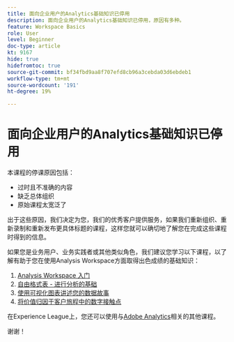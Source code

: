 ```yaml
---
title: 面向企业用户的Analytics基础知识已停用
description: 面向企业用户的Analytics基础知识已停用，原因有多种。
feature: Workspace Basics
role: User
level: Beginner
doc-type: article
kt: 9167
hide: true
hidefromtoc: true
source-git-commit: bf34fbd9aa8f707efd8cb96a3cebda03d6ebdeb1
workflow-type: tm+mt
source-wordcount: '191'
ht-degree: 19%

---
```



# 面向企业用户的Analytics基础知识已停用

本课程的停课原因包括：

* 过时且不准确的内容
* 缺乏总体组织
* 原始课程太宽泛了

出于这些原因，我们决定为您，我们的优秀客户提供服务，如果我们重新组织、重新录制和重新发布更具体标题的课程，这样您就可以确切地了解您在完成这些课程时得到的信息。

如果您是业务用户、业务实践者或其他类似角色，我们建议您学习以下课程，以了解有助于您在使用Analysis Workspace方面取得出色成绩的基础知识：

1. [Analysis Workspace 入门](https://experienceleague.adobe.com/?recommended=Analytics-U-1-2020.1.workspace)
1. [自由格式表 - 进行分析的基础](https://experienceleague.adobe.com/?recommended=Analytics-U-1-2020.3)
1. [使用可视化图表讲述您的数据故事](https://experienceleague.adobe.com/?recommended=Analytics-U-1-2021.1.visualizations)
1. [将价值归因于客户旅程中的数字接触点](https://experienceleague.adobe.com/?recommended=Analytics-U-1-2020.2)

在Experience League上，您还可以使用与[Adobe Analytics](https://experienceleague.adobe.com/?recommended=Analytics-U-1-2020.1.workspace)相关的其他课程。

谢谢！